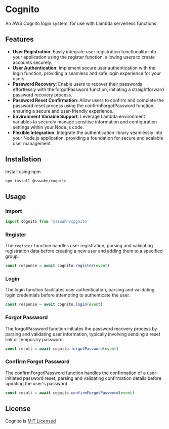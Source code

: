 # Cognito 

An AWS Cognito login system, for use with Lambda serverless functions.  

## Features
- **User Registration**: Easily integrate user registration functionality into your application using the register function, allowing users to create accounts securely.
- **User Authentication**: Implement secure user authentication with the login function, providing a seamless and safe login experience for your users.
- **Password Recovery**: Enable users to recover their passwords effortlessly with the forgotPassword function, initiating a straightforward password recovery process.
- **Password Reset Confirmation**: Allow users to confirm and complete the password reset process using the confirmForgotPassword function, ensuring a secure and user-friendly experience.
- **Environment Variable Support**: Leverage Lambda environment variables to securely manage sensitive information and configuration settings within your Node.js code.
- **Flexible Integration**: Integrate the authentication library seamlessly into your Node.js application, providing a foundation for secure and scalable user management.


## Installation  
Install using npm.  
```bash
npm install @sswahn/cognito
```

## Usage  
### Import
```javascript
import cognito from '@sswahn/cpgnito'
```

### Register
The `register` function handles user registration, parsing and validating registration data before creating a new user and adding them to a specified group.
```javascript
const response = await cognito.register(event)
```  

### Login
The login function facilitates user authentication, parsing and validating login credentials before attempting to authenticate the user.  
```javascript
const response = await cognito.login(event)
```  

### Forgot Password
The forgotPassword function initiates the password recovery process by parsing and validating user information, typically involving sending a reset link or temporary password.  
```javascript
const result = await cognito.forgotPassword(event)
```

### Confirm Forgot Password
The confirmForgotPassword function handles the confirmation of a user-initiated password reset, parsing and validating confirmation details before updating the user's password.  
```javascript
const result = await cognito.confirmForgotPassword(event)
```

## License
Cognito is [MIT Licensed](https://github.com/sswahn/cognito/blob/main/LICENSE)
